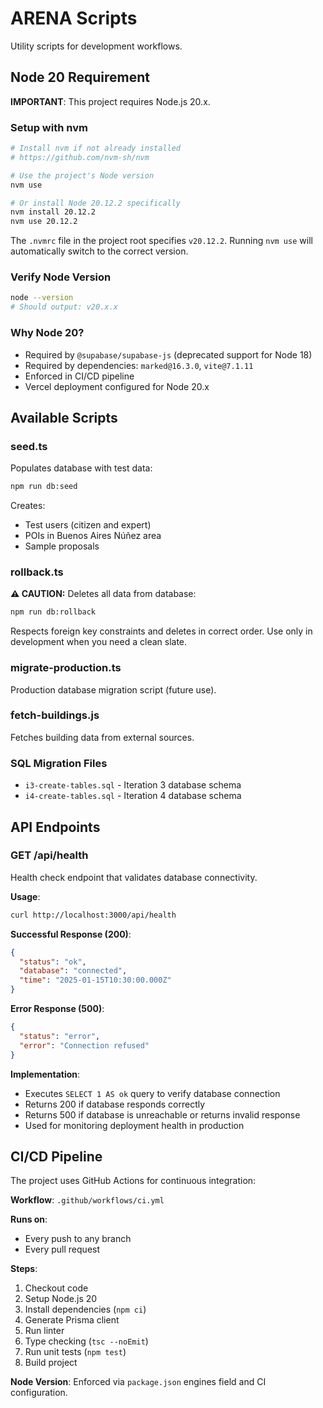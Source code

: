 # ARENA Scripts

Utility scripts for development workflows.

## Node 20 Requirement

**IMPORTANT**: This project requires Node.js 20.x.

### Setup with nvm

```bash
# Install nvm if not already installed
# https://github.com/nvm-sh/nvm

# Use the project's Node version
nvm use

# Or install Node 20.12.2 specifically
nvm install 20.12.2
nvm use 20.12.2
```

The `.nvmrc` file in the project root specifies `v20.12.2`. Running `nvm use` will automatically switch to the correct version.

### Verify Node Version

```bash
node --version
# Should output: v20.x.x
```

### Why Node 20?

- Required by `@supabase/supabase-js` (deprecated support for Node 18)
- Required by dependencies: `marked@16.3.0`, `vite@7.1.11`
- Enforced in CI/CD pipeline
- Vercel deployment configured for Node 20.x

## Available Scripts

### seed.ts

Populates database with test data:

```bash
npm run db:seed
```

Creates:
- Test users (citizen and expert)
- POIs in Buenos Aires Núñez area
- Sample proposals

### rollback.ts

**⚠️ CAUTION:** Deletes all data from database:

```bash
npm run db:rollback
```

Respects foreign key constraints and deletes in correct order.
Use only in development when you need a clean slate.

### migrate-production.ts

Production database migration script (future use).

### fetch-buildings.js

Fetches building data from external sources.

### SQL Migration Files

- `i3-create-tables.sql` - Iteration 3 database schema
- `i4-create-tables.sql` - Iteration 4 database schema

## API Endpoints

### GET /api/health

Health check endpoint that validates database connectivity.

**Usage**:
```bash
curl http://localhost:3000/api/health
```

**Successful Response (200)**:
```json
{
  "status": "ok",
  "database": "connected",
  "time": "2025-01-15T10:30:00.000Z"
}
```

**Error Response (500)**:
```json
{
  "status": "error",
  "error": "Connection refused"
}
```

**Implementation**:
- Executes `SELECT 1 AS ok` query to verify database connection
- Returns 200 if database responds correctly
- Returns 500 if database is unreachable or returns invalid response
- Used for monitoring deployment health in production

## CI/CD Pipeline

The project uses GitHub Actions for continuous integration:

**Workflow**: `.github/workflows/ci.yml`

**Runs on**:
- Every push to any branch
- Every pull request

**Steps**:
1. Checkout code
2. Setup Node.js 20
3. Install dependencies (`npm ci`)
4. Generate Prisma client
5. Run linter
6. Type checking (`tsc --noEmit`)
7. Run unit tests (`npm test`)
8. Build project

**Node Version**: Enforced via `package.json` engines field and CI configuration.
